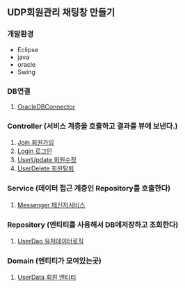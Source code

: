 ## UDP회원관리 채팅창 만들기

### 개발환경
* Eclipse
* java
* oracle
* Swing

### DB연결
1. [OracleDBConnector](https://github.com/Kimginam97/ChatProject/blob/master/Summary/OracleDBConnector.md)

### Controller (서비스 계층을 호출하고 결과를 뷰에 보낸다.)
1. [Join 회원가입](https://github.com/Kimginam97/ChatProject/blob/master/Summary/Join.md)
2. [Login 로그인](https://github.com/Kimginam97/ChatProject/blob/master/Summary/Login.md)
3. [UserUpdate 회원수정](https://github.com/Kimginam97/ChatProject/blob/master/Summary/UserUpdate.md)
4. [UserDelete 회원탈퇴](https://github.com/Kimginam97/ChatProject/blob/master/Summary/UserDelete.md)

### Service (데이터 접근 계층인 Repository를 호출한다)
1. [Messenger 메신저서비스](https://github.com/Kimginam97/ChatProject/blob/master/Summary/Messenger.md)

### Repository (엔티티를 사용해서 DB에저장하고 조회한다)
1. [UserDao 유저데이터로직](https://github.com/Kimginam97/ChatProject/blob/master/Summary/UserDao.md)

### Domain (엔티티가 모여있는곳)
1. [UserData 회원 엔티티](https://github.com/Kimginam97/ChatProject/blob/master/Summary/UserData.md)
